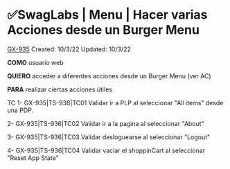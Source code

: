 # ✅SwagLabs | Menu | Hacer varias Acciones desde un Burger Menu

[GX-935](https://upexgalaxy1.atlassian.net/browse/GX-935) Created: 10/3/22 Updated: 10/3/22

**COMO** usuario web

**QUIERO** acceder a diferentes acciones desde un Burger Menu (ver AC)

**PARA** realizar ciertas acciones útiles


TC 
1- GX-935|TS-936|TC01 Validar ir a PLP al seleccionar "All items" desde una PDP.

2- GX-935|TS-936|TC02 Validar ir a la pagina al seleccionar "About"

3- GX-935|TS-936|TC03 Validar desloguearse al seleccionar "Logout"

4- GX-935|TS-936|TC04 Validar vaciar el shoppinCart al seleccionar "Reset App State"
